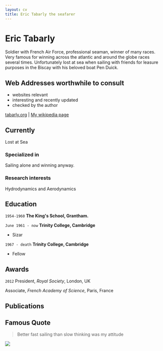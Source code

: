 ```yaml
---
layout: cv
title: Eric Tabarly the seafarer
---
```

# Eric Tabarly
Soldier with French Air Force, professional seaman, winner of many races.
Very famous for winning across the atlantic and around the globe races several times. Unfortunately lost at sea when sailing with friends for leasure purposes in the Biscay with his beloved boat Pen Duick.

## Web Addresses worthwhile to consult

* websites relevant
* interesting and recently updated
* checked by the author

<div id="webaddress">
<a href="tabarly.org">tabarly.org</a>
| <a href="http://en.wikipedia.org/wiki/Eric_Tabarly">My wikipedia page</a>
</div>


## Currently

Lost at Sea

### Specialized in

Sailing alone and winning anyway.

### Research interests

Hydrodynamics and Aerodynamics

## Education

`1954-1960`
__The King's School, Grantham.__

`June 1961 - now`
__Trinity College, Cambridge__

- Sizar

`1967 - death`
__Trinity College, Cambridge__

- Fellow



## Awards

`2012`
President, *Royal Society*, London, UK

Associate, *French Academy of Science*, Paris, France



## Publications

<!-- A list is also available [online](http://scholar.google.co.uk/citations?user=LTOTl0YAAAAJ) -->

## Famous Quote

> Better fast sailing than slow thinking
> was my attitude

<img src="https://upload.wikimedia.org/wikipedia/commons/thumb/f/f2/Pen-Duick-5.jpg/1280px-Pen-Duick-5.jpg">

<!-- ### Footer

Last updated: May 2013 -->
